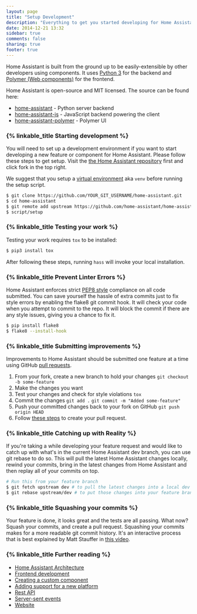 ```yaml
---
layout: page
title: "Setup Development"
description: "Everything to get you started developing for Home Assistant."
date: 2014-12-21 13:32
sidebar: true
comments: false
sharing: true
footer: true
---
```


Home Assistant is built from the ground up to be easily-extensible by other developers using components. It uses [Python 3](https://www.python.org/) for the backend and [Polymer (Web components)](https://www.polymer-project.org/) for the frontend.

Home Assistant is open-source and MIT licensed. The source can be found here:

 - [home-assistant](https://github.com/home-assistant/home-assistant) - Python server backend
 - [home-assistant-js](https://github.com/home-assistant/home-assistant-js) - JavaScript backend powering the client
 - [home-assistant-polymer](https://github.com/home-assistant/home-assistant-polymer) - Polymer UI

### {% linkable_title Starting development %}

You will need to set up a development environment if you want to start developing a new feature or component for Home Assistant. Please follow these steps to get setup.
Visit the [the Home Assistant repository](https://github.com/home-assistant/home-assistant) first and click fork in the top right.

We suggest that you setup a [virtual environment](https://docs.python.org/3.4/library/venv.html) aka `venv` before running the setup script.

```bash
$ git clone https://github.com/YOUR_GIT_USERNAME/home-assistant.git
$ cd home-assistant
$ git remote add upstream https://github.com/home-assistant/home-assistant.git
$ script/setup
```

### {% linkable_title Testing your work %}

Testing your work requires `tox` to be installed:

```bash
$ pip3 install tox
```

After following these steps, running `hass` will invoke your local installation.

### {% linkable_title Prevent Linter Errors %}

Home Assistant enforces strict [PEP8 style](https://www.python.org/dev/peps/pep-0008/) compliance on all code submitted. You can save yourself the hassle of extra commits just to fix style errors by enabling the flake8 git commit hook. It will check your code when you attempt to commit to the repo. It will block the commit if there are any style issues, giving you a chance to fix it.

```bash
$ pip install flake8
$ flake8 --install-hook
```

### {% linkable_title Submitting improvements %}

Improvements to Home Assistant should be submitted one feature at a time using GitHub [pull requests](https://help.github.com/articles/using-pull-requests).

 1. From your fork, create a new branch to hold your changes
    `git checkout -b some-feature`
 2. Make the changes you want
 3. Test your changes and check for style violations
    `tox`
 4. Commit the changes
    `git add .`
    `git commit -m "Added some-feature"`
 5. Push your committed changes back to your fork on GitHub
    `git push origin HEAD`
 6. Follow [these steps](https://help.github.com/articles/creating-a-pull-request/) to create your pull request.

### {% linkable_title Catching up with Reality %}

If you're taking a while developing your feature request and would like to catch up with what's in the current Home Assistant dev branch, you can use git rebase to do so. This will pull the latest Home Assistant changes locally, rewind your commits, bring in the latest changes from Home Assistant and then replay all of your commits on top.

```bash
# Run this from your feature branch
$ git fetch upstream dev # to pull the latest changes into a local dev branch
$ git rebase upstream/dev # to put those changes into your feature branch before your changes
```

### {% linkable_title Squashing your commits %}

Your feature is done, it looks great and the tests are all passing. What now? Squash your commits, and create a pull request. Squashing your commits makes for a more readable git commit history. It's an interactive process that is best explained by Matt Stauffer in [this video](https://www.youtube.com/watch?v=7IfkL8swmFw).


### {% linkable_title Further reading %}

- [Home Assistant Architecture](/developers/architecture/)
- [Frontend development](/developers/frontend/)
- [Creating a custom component](/developers/creating_components/)
- [Adding support for a new platform](/developers/add_new_platform/)
- [Rest API](/developers/api/)
- [Server-sent events](/developers/server_sent_events/)
- [Website](/developers/website/)
